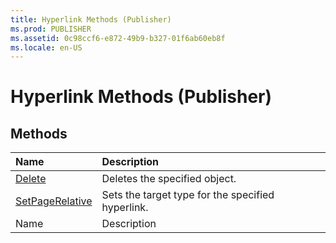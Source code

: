 ```yaml
---
title: Hyperlink Methods (Publisher)
ms.prod: PUBLISHER
ms.assetid: 0c98ccf6-e872-49b9-b327-01f6ab60eb8f
ms.locale: en-US
---
```



# Hyperlink Methods (Publisher)

## Methods



|**Name**|**Description**|
|:-----|:-----|
| [Delete](hyperlink.delete-method-publisher.md)|Deletes the specified object.|
| [SetPageRelative](hyperlink.setpagerelative-method-publisher.md)|Sets the target type for the specified hyperlink.|
|Name|Description|


